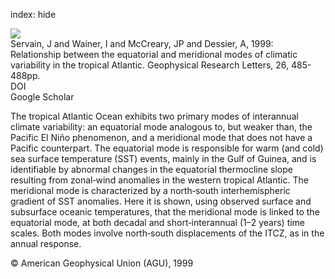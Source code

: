 index: hide

<div class="Citation">
    <div class="Citation-thumb CitationThumb-linked"  data-href="https://doi.org/10.1029/1999gl900014">
      <img src="https://static.claimspace.cloud/climate-study-static/refs/thumbs/14/Servain_et_al_1999-thumb.png" />
    </div>

  <div class="Citation-body">
    <div class="Citation-text">Servain, J and Wainer, I and McCreary, JP and Dessier, A, 1999: Relationship between the equatorial and meridional modes of climatic variability in the tropical Atlantic. <span class="Article-journal">Geophysical Research Letters, </span><span class="Article-volume">26, </span>485-488pp.</div>
    <div class="Citation-links">
      <div class="CitationLink" data-href="https://doi.org/10.1029/1999gl900014">
        <div class="CitationLink-icon CitationLink-Doi"></div>
        <div class="CitationLink-text">DOI</div>
      </div>
      <div class="CitationLink" data-href="https://scholar.google.com/scholar?q=10.1029/1999gl900014">
        <div class="CitationLink-icon CitationLink-Scholar"></div>
        <div class="CitationLink-text">Google Scholar</div>
      </div>
    </div>
  </div>
</div>

The tropical Atlantic Ocean exhibits two primary modes of interannual climate variability: an equatorial mode analogous to, but weaker than, the Pacific El Niño phenomenon, and a meridional mode that does not have a Pacific counterpart. The equatorial mode is responsible for warm (and cold) sea surface temperature (SST) events, mainly in the Gulf of Guinea, and is identifiable by abnormal changes in the equatorial thermocline slope resulting from zonal‐wind anomalies in the western tropical Atlantic. The meridional mode is characterized by a north‐south interhemispheric gradient of SST anomalies. Here it is shown, using observed surface and subsurface oceanic temperatures, that the meridional mode is linked to the equatorial mode, at both decadal and short‐interannual (1–2 years) time scales. Both modes involve north‐south displacements of the ITCZ, as in the annual response.

<div class="Citation-copy">
&copy; American Geophysical Union (AGU), 1999
</div>